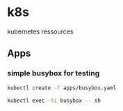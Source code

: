 # k8s

kubernetes ressources

## Apps

### simple busybox for testing

```bash
kubectl create -f apps/busybox.yaml

kubectl exec -ti busybox -- sh
```